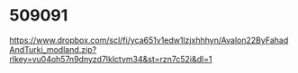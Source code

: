 # 509091



https://www.dropbox.com/scl/fi/yca651v1edw1lzjxhhhyn/Avalon22ByFahadAndTurki_modland.zip?rlkey=vu04oh57n9dnyzd7lklctvm34&st=rzn7c52i&dl=1
